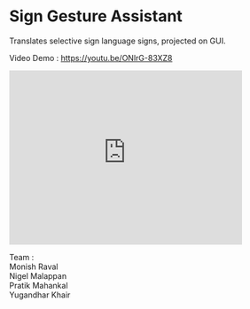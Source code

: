 # Sign Gesture Assistant
 Translates selective sign language signs, projected on GUI. 

Video Demo : https://youtu.be/ONlrG-83XZ8
<iframe width="420" height="315" src="http://www.youtube.com/embed/<?php echo $ONlrG-83XZ8; ?>" frameborder="0" allowfullscreen></iframe> 

Team :
<br>
Monish Raval
<br>
Nigel Malappan
<br>
Pratik Mahankal
<br>
Yugandhar Khair
